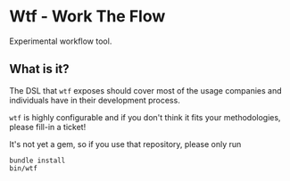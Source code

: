 # Wtf - Work The Flow

Experimental workflow tool.

## What is it?

The DSL that `wtf` exposes should cover most of the usage companies and
individuals have in their development process.

`wtf` is highly configurable and if you don't think it fits your
methodologies, please fill-in a ticket!

It's not yet a gem, so if you use that repository, please only run

    bundle install
    bin/wtf
